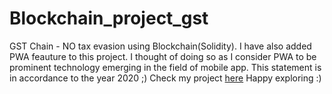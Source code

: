 # Blockchain_project_gst
GST Chain - NO tax evasion using Blockchain(Solidity).
I have also added PWA feauture to this project. I thought of doing so as I consider PWA to be prominent technology emerging in the field of mobile app. This statement is in accordance to the year 2020 ;)
Check my project [here](https://shreyansh-05.github.io/blockchain_project_gst/Frontend/) Happy exploring :)

